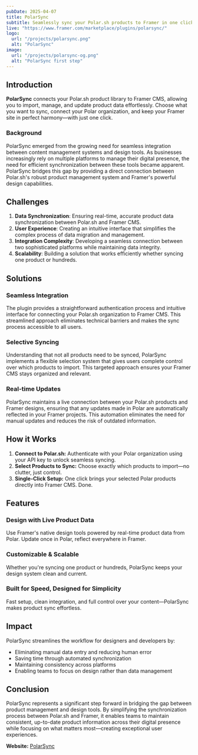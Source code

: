 ```yaml
---
pubDate: 2025-04-07
title: PolarSync
subtitle: Seamlessly sync your Polar.sh products to Framer in one click
live: "https://www.framer.com/marketplace/plugins/polarsync/"
logo:
  url: "/projects/polarsync.png"
  alt: "PolarSync"
image:
  url: "/projects/polarsync-og.png"
  alt: "PolarSync first step"
---
```


## Introduction

**PolarSync** connects your Polar.sh product library to Framer CMS, allowing you to import, manage, and update product data effortlessly. Choose what you want to sync, connect your Polar organization, and keep your Framer site in perfect harmony—with just one click.

### Background

PolarSync emerged from the growing need for seamless integration between content management systems and design tools. As businesses increasingly rely on multiple platforms to manage their digital presence, the need for efficient synchronization between these tools became apparent. PolarSync bridges this gap by providing a direct connection between Polar.sh's robust product management system and Framer's powerful design capabilities.

## Challenges

1. **Data Synchronization**: Ensuring real-time, accurate product data synchronization between Polar.sh and Framer CMS.
2. **User Experience**: Creating an intuitive interface that simplifies the complex process of data migration and management.
3. **Integration Complexity**: Developing a seamless connection between two sophisticated platforms while maintaining data integrity.
4. **Scalability**: Building a solution that works efficiently whether syncing one product or hundreds.

## Solutions

### Seamless Integration

The plugin provides a straightforward authentication process and intuitive interface for connecting your Polar.sh organization to Framer CMS. This streamlined approach eliminates technical barriers and makes the sync process accessible to all users.

### Selective Syncing

Understanding that not all products need to be synced, PolarSync implements a flexible selection system that gives users complete control over which products to import. This targeted approach ensures your Framer CMS stays organized and relevant.

### Real-time Updates

PolarSync maintains a live connection between your Polar.sh products and Framer designs, ensuring that any updates made in Polar are automatically reflected in your Framer projects. This automation eliminates the need for manual updates and reduces the risk of outdated information.

## How it Works

1. **Connect to Polar.sh:** Authenticate with your Polar organization using your API key to unlock seamless syncing.
2. **Select Products to Sync:** Choose exactly which products to import—no clutter, just control.
3. **Single-Click Setup:** One click brings your selected Polar products directly into Framer CMS. Done.

## Features

### Design with Live Product Data

Use Framer's native design tools powered by real-time product data from Polar. Update once in Polar, reflect everywhere in Framer.

### Customizable & Scalable

Whether you're syncing one product or hundreds, PolarSync keeps your design system clean and current.

### Built for Speed, Designed for Simplicity

Fast setup, clean integration, and full control over your content—PolarSync makes product sync effortless.

## Impact

PolarSync streamlines the workflow for designers and developers by:

- Eliminating manual data entry and reducing human error
- Saving time through automated synchronization
- Maintaining consistency across platforms
- Enabling teams to focus on design rather than data management

## Conclusion

PolarSync represents a significant step forward in bridging the gap between product management and design tools. By simplifying the synchronization process between Polar.sh and Framer, it enables teams to maintain consistent, up-to-date product information across their digital presence while focusing on what matters most—creating exceptional user experiences.

**Website:** [PolarSync](https://www.framer.com/marketplace/plugins/polarsync/)
